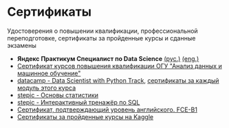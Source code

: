 # Сертификаты
Удостоверения о повышении квалификации, профессиональной переподготовке, сертификаты за пройденные курсы и сданные экзамены

- **Яндекс Практикум Специалист по Data Science** [(рус.)](Богачев%20Алексей%20Михайлович_20232ЦПДС00586.pdf) [(eng.)](Bogachev%20Aleksei_20232ЦПДС00586.pdf)
- [Сертификат курсов повышения квалификации ОГУ "Анализ данных и машинное обучение"](ОГУ%20-%20Анализ%20данных%20и%20машинное%20обучение.pdf)
- [datacamp - Data Scientist with Python Track](Datacamp%20-%20Data%20Scientist%20with%20Python%20track/00%20Data%20Scientist%20with%20Python%20track.pdf), [сертификаты за каждый модуль этого курса](Datacamp%20-%20Data%20Scientist%20with%20Python%20track)
- [stepic - Основы статистики](stepik-certificate-fundamentals-of-statistics.pdf)
- [stepic - Интерактивный тренажёр по SQL](stepik-certificate-Интерактивный-тренажёр-SQL.pdf)
- [Сертификат, подтверждающий уровень английского. FCE-B1](FCE%20-%20B1.pdf)
- [Сертификаты за пройденные курсы на Kaggle](Kaggle)
